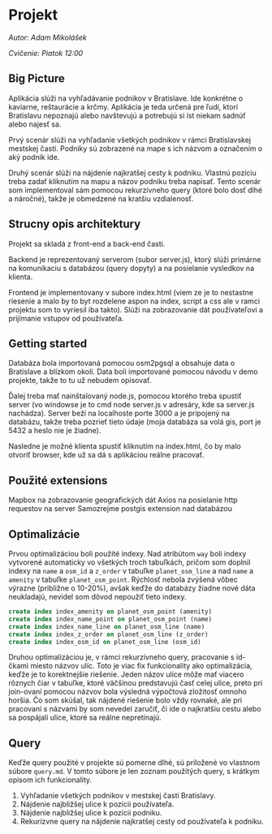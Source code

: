 # Projekt

*Autor: Adam Mikolášek*

*Cvičenie: Piatok 12:00*

## Big Picture
Aplikácia slúži na vyhľadávanie podnikov v Bratislave. Ide konkrétne o kaviarne, reštaurácie a krčmy. Aplikácia je teda určená pre ľudí, ktorí Bratislavu nepoznajú alebo navštevujú a potrebujú si íst niekam sadnúť alebo najesť sa. 

Prvý scenár slúži na vyhľadanie všetkých podnikov v rámci Bratislavskej mestskej časti. Podniky sú zobrazené na mape s ich názvom a označením o aký podnik ide.

Druhý scenár slúži na nájdenie najkratšej cesty k podniku. Vlastnú pozíciu treba zadať kliknutím na mapu a názov podniku treba napísať. Tento scenár som implementoval sám pomocou rekurzívneho query (ktoré bolo dosť dlhé a náročné), takže je obmedzené na kratšiu vzdialenosť. 

## Strucny opis architektury
Projekt sa skladá z front-end a back-end časti.

Backend je reprezentovaný serverom (subor server.js), ktorý slúži primárne na komunikaciu s databázou (query dopyty) a na posielanie vysledkov na klienta.

Frontend je implementovany v subore index.html (viem ze je to nestastne riesenie a malo by to byt rozdelene aspon na index, script a css ale v ramci projektu som to vyriesil iba takto). Slúži na zobrazovanie dát používateľovi a prijímanie vstupov od používateľa.


## Getting started
Databáza bola importovaná pomocou osm2pgsql a obsahuje data o Bratislave a blízkom okolí. Data boli importované pomocou návodu v demo projekte, takže to tu už nebudem opisovať.

Ďalej treba mať nainštalovaný node.js, pomocou ktorého treba spustiť server (vo windowse je to cmd node server.js v adresáry, kde sa server.js nachádza). Server beží na localhoste porte 3000 a je pripojený na databázu, takže treba pozrieť tieto údaje (moja databáza sa volá gis, port je 5432 a heslo nie je žiadne).

Nasledne je možné klienta spustiť kliknutím na index.html, čo by malo otvoriť browser, kde už sa dá s aplikáciou reálne pracovať.


## Použité extensions
Mapbox na zobrazovanie geografických dát
Axios na posielanie http requestov na server
Samozrejme postgis extension nad databázou 


## Optimalizácie
Prvou optimalizáciou boli použité indexy. Nad atribútom `way` boli indexy vytvorené automaticky vo všetkých troch tabuľkách, pričom som doplnil indexy na `name` a `osm_id`  a `z_order` v tabuľke `planet_osm_line` a nad `name` a `amenity` v tabuľke `planet_osm_point`. Rýchlosť nebola zvýšená vôbec výrazne (približne o 10-20%), avšak keďže do databázy žiadne nové dáta neukladajú, nevidel som dôvod nepoužiť tieto indexy. 
```sql
create index index_amenity on planet_osm_point (amenity)
create index index_name_point on planet_osm_point (name)
create index index_name_line on planet_osm_line (name)
create index index_z_order on planet_osm_line (z_order)
create index index_osm_id on planet_osm_line (osm_id)
```

Druhou optimalizáciou je, v rámci rekurzívneho query, pracovanie s id-čkami miesto názvov ulíc. Toto je viac fix funkcionality ako optimalizácia, keďže je to korektnejšie riešenie. Jeden názov ulice môže mať viacero rôznych čiar v tabuľke, ktoré väčšinou predstavujú časť celej ulice, preto pri join-ovaní pomocou názvov bola výsledná výpočtová zložitosť omnoho horšia. Čo som skúšal, tak nájdené riešenie bolo vždy rovnaké, ale pri pracovaní s názvami by som nevedel zaručiť, či ide o najkratšiu cestu alebo sa pospájali ulice, ktoré sa reálne nepretínajú.


## Query
Keďže query použité v projekte sú pomerne dlhé, sú priložené vo vlastnom súbore `query.md`. V tomto súbore je len zoznam použítých query, s krátkym opisom ich funkcionality.
1. Vyhľadanie všetkých podnikov v mestskej časti Bratislavy.
2. Nájdenie najbližšej ulice k pozícii používateľa.
3. Nájdenie najbližšej ulice k pozícii podniku.
4. Rekurízvne query na nájdenie najkratšej cesty od používateľa k podniku.